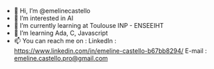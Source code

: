 - 👋 Hi, I’m @emelinecastello
- 👀 I’m interested in AI
- 🌱 I’m currently learning at Toulouse INP - ENSEEIHT
- 💞️ I’m learning Ada, C, Javascript
- 📫 You can reach me on :
LinkedIn : https://www.linkedin.com/in/emeline-castello-b67bb8294/
E-mail : emeline.castello.pro@gmail.com

<!---
emelinecastello/emelinecastello is a ✨ special ✨ repository because its `README.md` (this file) appears on your GitHub profile.
You can click the Preview link to take a look at your changes.
--->

